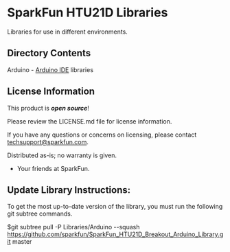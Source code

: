 SparkFun HTU21D Libraries
=================================

Libraries for use in different environments.


Directory Contents
-------------------
 Arduino - [Arduino IDE](httpwww.arduino.ccenMainSoftware) libraries


License Information
-------------------

This product is _**open source**_!

Please review the LICENSE.md file for license information.

If you have any questions or concerns on licensing, please contact techsupport@sparkfun.com.

Distributed as-is; no warranty is given.

- Your friends at SparkFun.

_<COLLABORATION CREDIT>_

Update Library Instructions:
----------------------------
To get the most up-to-date version of the library, you must run the following git subtree commands.

$git subtree pull -P Libraries/Arduino --squash https://github.com/sparkfun/SparkFun_HTU21D_Breakout_Arduino_Library.git master
